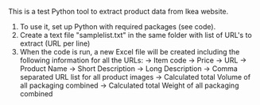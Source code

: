 This is a test Python tool to extract product data from Ikea website.

1. To use it, set up Python with required packages (see code).
2. Create a text file "samplelist.txt" in the same folder with list of URL's to extract (URL per line)
3. When the code is run, a new Excel file will be created including the following information for all the URLs:
   -> Item code
   -> Price
   -> URL
   -> Product Name
   -> Short Description
   -> Long Description
   -> Comma separated URL list for all product images
   -> Calculated total Volume of all packaging combined
   -> Calculated total Weight of all packaging combined
